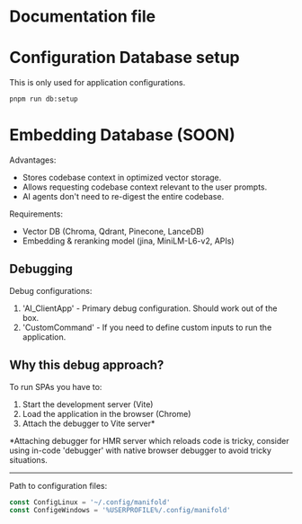 # Documentation file

# Configuration Database setup

This is only used for application configurations.

```sh
pnpm run db:setup
```

# Embedding Database (SOON)

Advantages:

- Stores codebase context in optimized vector storage.
- Allows requesting codebase context relevant to the user prompts.
- AI agents don't need to re-digest the entire codebase.

Requirements:

- Vector DB (Chroma, Qdrant, Pinecone, LanceDB)
- Embedding & reranking model (jina, MiniLM-L6-v2, APIs)

## Debugging

Debug configurations:

1. 'AI_ClientApp' - Primary debug configuration. Should work out of the box.
2. 'CustomCommand' - If you need to define custom inputs to run the application.

## Why this debug approach?

To run SPAs you have to:

1. Start the development server (Vite)
2. Load the application in the browser (Chrome)
3. Attach the debugger to Vite server\*

\*Attaching debugger for HMR server which reloads code is tricky, consider using in-code 'debugger' with native browser debugger to avoid tricky situations.

---

Path to configuration files:

```ts
const ConfigLinux = '~/.config/manifold'
const ConfigeWindows = '%USERPROFILE%/.config/manifold'
```
